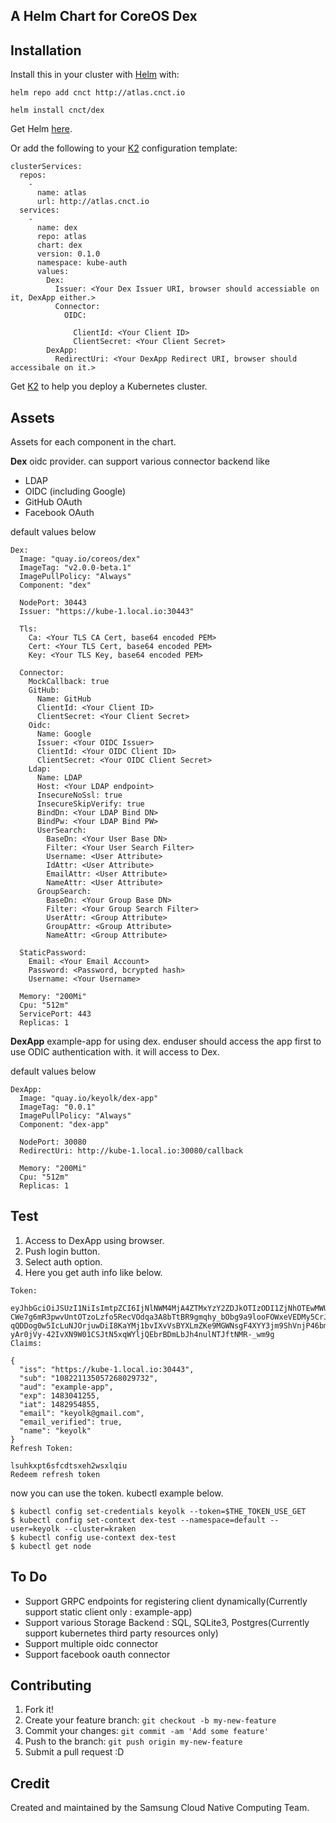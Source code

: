 ## A Helm Chart for CoreOS Dex

## Installation
Install this in your cluster with [Helm](https://github.com/kubernetes/helm) with:

```
helm repo add cnct http://atlas.cnct.io
```
```
helm install cnct/dex
```

Get Helm [here](https://github.com/kubernetes/helm/blob/master/docs/install.md).

Or add the following to your [K2](https://github.com/samsung-cnct/k2) configuration template:
```
clusterServices:
  repos:
    -
      name: atlas
      url: http://atlas.cnct.io
  services:
    -
      name: dex
      repo: atlas
      chart: dex
      version: 0.1.0
      namespace: kube-auth
      values:
        Dex:
          Issuer: <Your Dex Issuer URI, browser should accessiable on it, DexApp either.>
          Connector:
            OIDC:
              
              ClientId: <Your Client ID>
              ClientSecret: <Your Client Secret>
        DexApp:
          RedirectUri: <Your DexApp Redirect URI, browser should accessibale on it.>
```

Get [K2](https://github.com/samsung-cnct/k2) to help you deploy a Kubernetes cluster.

## Assets
Assets for each component in the chart.

**Dex**
oidc provider. 
can support various connector backend like 
  - LDAP
  - OIDC (including Google)
  - GitHub OAuth
  - Facebook OAuth

default values below

```
Dex:
  Image: "quay.io/coreos/dex"
  ImageTag: "v2.0.0-beta.1"
  ImagePullPolicy: "Always"
  Component: "dex"

  NodePort: 30443
  Issuer: "https://kube-1.local.io:30443"

  Tls:
    Ca: <Your TLS CA Cert, base64 encoded PEM>
    Cert: <Your TLS Cert, base64 encoded PEM>
    Key: <Your TLS Key, base64 encoded PEM>

  Connector:
    MockCallback: true
    GitHub:
      Name: GitHub
      ClientId: <Your Client ID>
      ClientSecret: <Your Client Secret>
    Oidc:
      Name: Google
      Issuer: <Your OIDC Issuer>
      ClientId: <Your OIDC Client ID>
      ClientSecret: <Your OIDC Client Secret>
    Ldap:
      Name: LDAP
      Host: <Your LDAP endpoint>
      InsecureNoSsl: true
      InsecureSkipVerify: true
      BindDn: <Your LDAP Bind DN>
      BindPw: <Your LDAP Bind PW>
      UserSearch:
        BaseDn: <Your User Base DN>
        Filter: <Your User Search Filter>
        Username: <User Attribute>
        IdAttr: <User Attribute>
        EmailAttr: <User Attribute>
        NameAttr: <User Attribute>
      GroupSearch:
        BaseDn: <Your Group Base DN>
        Filter: <Your Group Search Filter>
        UserAttr: <Group Attribute>
        GroupAttr: <Group Attribute>
        NameAttr: <Group Attribute>

  StaticPassword:
    Email: <Your Email Account>
    Password: <Password, bcrypted hash>
    Username: <Your Username>

  Memory: "200Mi"
  Cpu: "512m"
  ServicePort: 443
  Replicas: 1
```

**DexApp**
example-app for using dex.
enduser should access the app first to use ODIC authentication with.
it will access to Dex.

default values below

```
DexApp:
  Image: "quay.io/keyolk/dex-app"
  ImageTag: "0.0.1"
  ImagePullPolicy: "Always"
  Component: "dex-app"

  NodePort: 30080
  RedirectUri: http://kube-1.local.io:30080/callback

  Memory: "200Mi"
  Cpu: "512m"
  Replicas: 1
```

## Test
1. Access to DexApp using browser.
2. Push login button.
3. Select auth option.
4. Here you get auth info like below.

```
Token:

eyJhbGciOiJSUzI1NiIsImtpZCI6IjNlNWM4MjA4ZTMxYzY2ZDJkOTIzODI1ZjNhOTEwMWU0ZDhjOWY3M2EifQ.eyJpc3MiOiJodHRwczovL2RleC5rZXlvbGsua3ViZS5jbHVzdGVyLmlvOjMwNDQzIiwic3ViIjoiMTA4MjIxMTM1MDU3MjY4MDI5NzMyIiwiYXVkIjoiZXhhbXBsZS1hcHAiLCJleHAiOjE0ODMwNDEyNTUsImlhdCI6MTQ4Mjk1NDg1NSwiZW1haWwiOiJrZXlvbGtAZ21haWwuY29tIiwiZW1haWxfdmVyaWZpZWQiOnRydWUsIm5hbWUiOiLsoJXssKztm4gifQ.jRl6x2UshoFBIpHm2UqmsliORLn2aQ_Zk1BLAjWwmmBsA8dhvL1CbEWNRuBUBWeadXR4D-CWe7g6mR3pwvUntOTzoLzfo5RecVOdqa3A8bTtBR9gmqhy_bObg9a9looFOWxeVEDMy5CrJEh9TLIkSbj5ITDjRClp6xPgIa-qQDDog0w5IcLuNJOrjuwDiI8KaYMj1bvIXvVsBYXLmZKe9MGWNsgF4XYY3jm9ShVnjP46bmokE16sB4VjQi6kR0oYkIdljT9rF7jmyupVaBMfgiWRD5-yAr0jVy-42IvXN9W01CSJtN5xqWYljQEbrBDmLbJh4nulNTJftNMR-_wm9g
Claims:

{
  "iss": "https://kube-1.local.io:30443",
  "sub": "108221135057268029732",
  "aud": "example-app",
  "exp": 1483041255,
  "iat": 1482954855,
  "email": "keyolk@gmail.com",
  "email_verified": true,
  "name": "keyolk"
}
Refresh Token:

lsuhkxpt6sfcdtsxeh2wsxlqiu
Redeem refresh token
```

now you can  use the token. kubectl example below.
```
$ kubectl config set-credentials keyolk --token=$THE_TOKEN_USE_GET
$ kubectl config set-context dex-test --namespace=default --user=keyolk --cluster=kraken
$ kubectl config use-context dex-test
$ kubectl get node
```

## To Do
- Support GRPC endpoints for registering client dynamically(Currently support static client only : example-app)
- Support various Storage Backend : SQL, SQLite3, Postgres(Currently support kubernetes third party resources only)
- Support multiple oidc connector
- Support facebook oauth connector

## Contributing

1. Fork it!
2. Create your feature branch: `git checkout -b my-new-feature`
3. Commit your changes: `git commit -am 'Add some feature'`
4. Push to the branch: `git push origin my-new-feature`
5. Submit a pull request :D

## Credit

Created and maintained by the Samsung Cloud Native Computing Team.
